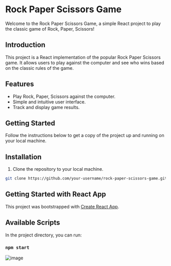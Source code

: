 
# Rock Paper Scissors Game

Welcome to the Rock Paper Scissors Game, a simple React project to play the classic game of Rock, Paper, Scissors!


## Introduction

This project is a React implementation of the popular Rock Paper Scissors game. It allows users to play against the computer and see who wins based on the classic rules of the game.

## Features

- Play Rock, Paper, Scissors against the computer.
- Simple and intuitive user interface.
- Track and display game results.

## Getting Started

Follow the instructions below to get a copy of the project up and running on your local machine.

## Installation

1. Clone the repository to your local machine.

```bash
git clone https://github.com/your-username/rock-paper-scissors-game.git
```

## Getting Started with React App

This project was bootstrapped with [Create React App](https://github.com/facebook/create-react-app).

## Available Scripts

In the project directory, you can run:

### `npm start`

![image](https://github.com/nadajaradat/React-Projects/assets/86928581/4107048a-6d70-4eda-bd06-1d5b565c676e)
